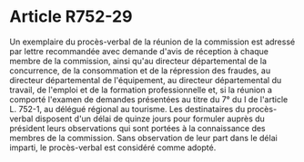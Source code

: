 # Article R752-29

Un exemplaire du procès-verbal de la réunion de la commission est adressé par lettre recommandée avec demande d'avis de réception à chaque membre de la commission, ainsi qu'au directeur départemental de la concurrence, de la consommation et de la répression des fraudes, au directeur départemental de l'équipement, au directeur départemental du travail, de l'emploi et de la formation professionnelle et, si la réunion a comporté l'examen de demandes présentées au titre du 7° du I de l'article L. 752-1, au délégué régional au tourisme.   Les destinataires du procès-verbal disposent d'un délai de quinze jours pour formuler auprès du président leurs observations qui sont portées à la connaissance des membres de la commission. Sans observation de leur part dans le délai imparti, le procès-verbal est considéré comme adopté.
